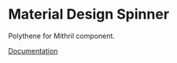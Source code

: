 # Material Design Spinner

Polythene for Mithril component.

[Documentation](https://github.com/ArthurClemens/polythene/tree/master/docs/components/mithril/spinner.md)
